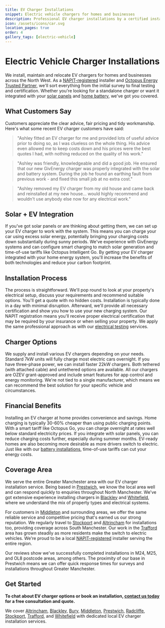 ```yaml
---
title: EV Charger Installations
snippet: Electric vehicle chargers for homes and businesses
description: Professional EV charger installations by a certified installer in North Manchester. Includes relocation services and integration with solar panels and home batteries.
icon: /assets/icons/car.svg
location_pages: true
order: 4
gallery_tags: [electric-vehicle]
---
```


# Electric Vehicle Charger Installations

We install, maintain and relocate EV chargers for homes and businesses across the North West. As a [NAPIT-registered](/accreditations/napit/) installer and [Octopus Energy Trusted Partner](/accreditations/octopus-trusted-partner/), we'll sort everything from the initial survey to final testing and certification. Whether you're looking for a standalone charger or want it integrated with your [solar panels](/services/solar-and-battery-installations/) and [home battery](/services/home-battery-installations/), we've got you covered.

## What Customers Say

Customers appreciate the clear advice, fair pricing and tidy workmanship. Here's what some recent EV charger customers have said:

> "Ashley fitted an EV charger for me and provided lots of useful advice prior to doing so, as I was clueless on the whole thing. His advice even allowed me to keep costs down and his prices were the best quotes I had, with nothing reduced on the quality of his work."

> "Ashley was friendly, knowledgeable and did a good job. He ensured that our new GivEnergy charger was properly integrated with the solar and battery system. During the job he found an earthing fault from previous work - and fixed this small job at no extra cost."

> "Ashley removed my EV charger from my old house and came back and reinstalled at my new house... would highly recommend and wouldn't use anybody else now for any electrical work."

## Solar + EV Integration

If you've got solar panels or are thinking about getting them, we can set up your EV charger to work with the system. This means you can charge your car using excess solar energy, potentially bringing your charging costs down substantially during sunny periods. We've experience with GivEnergy systems and can configure smart charging to match solar generation and time-of-use tariffs like Octopus Intelligent Go. By getting your EV charger integrated with your home energy system, you'll increase the benefits of both technologies and reduce your carbon footprint.

## Installation Process

The process is straightforward. We'll pop round to look at your property's electrical setup, discuss your requirements and recommend suitable options. You'll get a quote with no hidden costs. Installation is typically done in a day with minimal disruption. Afterward, we'll provide all necessary certification and show you how to use your new charging system. Our NAPIT registration means you'll receive proper electrical certification that may be required by your insurance or when selling your property. We apply the same professional approach as with our [electrical testing](/services/electrical-testing/) services.

## Charger Options

We supply and install various EV chargers depending on your needs. Standard 7kW units will fully charge most electric cars overnight. If you have three-phase power, we can install faster 22kW chargers. Both tethered (with attached cable) and untethered options are available. All our chargers are OZEV grant-approved and include smart features for app control and energy monitoring. We're not tied to a single manufacturer, which means we can recommend the best solution for your specific vehicle and circumstances.

## Financial Benefits

Installing an EV charger at home provides convenience and savings. Home charging is typically 30-60% cheaper than using public charging points. With a smart tariff like Octopus Go, you can charge overnight at rates well below standard electricity prices. If you integrate with solar panels, you can reduce charging costs further, especially during summer months. EV-ready homes are also becoming more desirable as more drivers switch to electric. Just like with our [battery installations](/services/home-battery-installations/), time-of-use tariffs can cut your energy costs.

## Coverage Area

We serve the entire Greater Manchester area with our EV charger installation service. Being based in [Prestwich](/ev-charger-installer-prestwich/), we know the local area well and can respond quickly to enquiries throughout North Manchester. We've got extensive experience installing chargers in [Blackley](/ev-charger-installer-blackley/) and [Whitefield](/ev-charger-installer-whitefield/), where we understand the mix of property types and electrical systems.

For customers in [Middleton](/ev-charger-installer-middleton/) and surrounding areas, we offer the same reliable service and competitive pricing that's earned us our strong reputation. We regularly travel to [Stockport](/ev-charger-installer-stockport/) and [Altrincham](/ev-charger-installer-altrincham/) for installations too, providing coverage across South Manchester. Our work in the [Trafford](/ev-charger-installer-trafford/) area has grown steadily as more residents make the switch to electric vehicles. We're proud to be a local [NAPIT-registered](/accreditations/napit/) installer serving the entire region.

Our reviews show we've successfully completed installations in M24, M25, and OL8 postcode areas, among others. The proximity of our base in Prestwich means we can offer quick response times for surveys and installations throughout Greater Manchester.

## Get Started

**To chat about EV charger options or book an installation, [contact us today](/contact/) for a free consultation and quote.**

We cover [Altrincham](/ev-charger-installer-altrincham/), [Blackley](/ev-charger-installer-blackley/), [Bury](/ev-charger-installer-bury/), [Middleton](/ev-charger-installer-middleton/), [Prestwich](/ev-charger-installer-prestwich/), [Radcliffe](/ev-charger-installer-radcliffe/), [Stockport](/ev-charger-installer-stockport/), [Trafford](/ev-charger-installer-trafford/), and [Whitefield](/ev-charger-installer-whitefield/) with dedicated local EV charger installation services.
